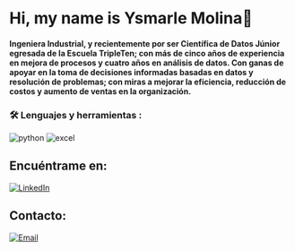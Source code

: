 # Hi, my name is Ysmarle Molina👋

#### Ingeniera Industrial, y recientemente por ser Científica de Datos Júnior egresada de la Escuela TripleTen; con más de cinco años de experiencia en mejora de procesos y cuatro años en análisis de datos. Con ganas de apoyar en la toma de decisiones informadas basadas en datos y resolución de problemas; con miras a mejorar la eficiencia, reducción de costos y aumento de ventas en la organización.

### :hammer_and_wrench: Lenguajes y herramientas :

<div id="header" align="left">
    <img decoding="async" src="https://img.shields.io/badge/Python-3776AB?style=for-the-badge&logo=python&logoColor=white" alt="python"/>
  </a>
    <img decoding="async" src="https://img.shields.io/badge/Microsoft_Excel-217346?style=for-the-badge&logo=microsoft-excel&logoColor=white" alt="excel"/>
  </a>
 
</div>


## Encuéntrame en:

[![LinkedIn](https://img.shields.io/badge/LinkedIn-Ysmarle_Molina-0077B5?style=for-the-badge&logo=linkedin&logoColor=white&labelColor=101010)](https://www.linkedin.com/in/ysmarle-molina)

## Contacto:
[![Email](https://img.shields.io/badge/molinaysmarle@gmail.com-D14836?style=for-the-badge&logo=gmail&logoColor=white&labelColor=101010)](mailto:braismoure@mouredev.com)
</br>

<!--
**ynmolina/ynmolina** is a ✨ _special_ ✨ repository because its `README.md` (this file) appears on your GitHub profile.

Here are some ideas to get you started:

- 🔭 I’m currently working on ...
- 🌱 I’m currently learning ...
- 👯 I’m looking to collaborate on ...
- 🤔 I’m looking for help with ...
- 💬 Ask me about ...
- 📫 How to reach me: ...
- 😄 Pronouns: ...
- ⚡ Fun fact: ...
-->
